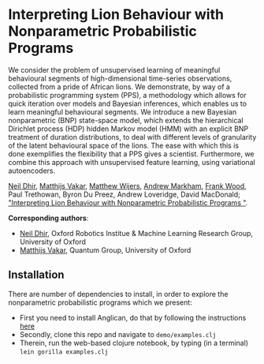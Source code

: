 # Interpreting Lion Behaviour with Nonparametric Probabilistic Programs 

We consider the problem of unsupervised learning of meaningful behavioural segments of high-dimensional time-series observations, collected from a pride of African lions.  We demonstrate, by way of a probabilistic programming system (PPS), a methodology which allows for quick iteration over models and Bayesian inferences, which enables us to learn meaningful behavioural segments.  We introduce a new Bayesian nonparametric (BNP) state-space model, which extends the hierarchical Dirichlet process (HDP) hidden Markov model (HMM) with an explicit BNP treatment of duration distributions, to deal with different levels of granularity of the latent behavioural space of the lions. The ease with which this is done exemplifies the flexibility that a PPS gives a scientist. Furthermore, we combine this approach with unsupervised feature learning, using variational autoencoders.

[Neil Dhir](http://ori.ox.ac.uk/), [Matthijs Vakar](http://users.ox.ac.uk/~magd3996/), [Matthew Wijers](https://www.wildcru.org/members/mr-matthew-wijers/), 
[Andrew Markham](http://www.cs.ox.ac.uk/people/andrew.markham/), 
[Frank Wood](http://www.robots.ox.ac.uk/~fwood/), 
Paul Trethowan, Byron Du Preez, Andrew Loveridge, David MacDonald; ["Interpreting Lion Behaviour with Nonparametric Probabilistic Programs
"](http://www.auai.org/uai2017/accepted.php).

**Corresponding authors**:

* [Neil Dhir](neild@robots.ox.ac.uk), Oxford Robotics Institue & Machine Learning Research Group, University of Oxford
* [Matthijs Vakar](matthijs.vakar@cs.ox.ac.uk), Quantum Group, University of Oxford

## Installation

There are number of dependencies to install, in order to explore the nonparametric probabilistic programs which we present:

* First you need to install Anglican, do that by following the instructions [here](http://www.robots.ox.ac.uk/~fwood/anglican/)
* Secondly, clone this repo and navigate to `demo/examples.clj`
* Therein, run the web-based clojure notebook, by typing (in a terminal) `lein gorilla examples.clj` 
